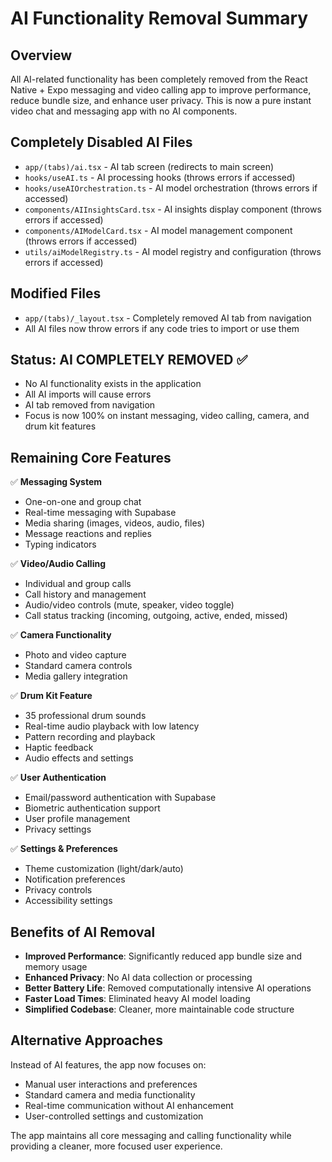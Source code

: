 
# AI Functionality Removal Summary

## Overview
All AI-related functionality has been completely removed from the React Native + Expo messaging and video calling app to improve performance, reduce bundle size, and enhance user privacy. This is now a pure instant video chat and messaging app with no AI components.

## Completely Disabled AI Files
- `app/(tabs)/ai.tsx` - AI tab screen (redirects to main screen)
- `hooks/useAI.ts` - AI processing hooks (throws errors if accessed)
- `hooks/useAIOrchestration.ts` - AI model orchestration (throws errors if accessed)
- `components/AIInsightsCard.tsx` - AI insights display component (throws errors if accessed)
- `components/AIModelCard.tsx` - AI model management component (throws errors if accessed)
- `utils/aiModelRegistry.ts` - AI model registry and configuration (throws errors if accessed)

## Modified Files
- `app/(tabs)/_layout.tsx` - Completely removed AI tab from navigation
- All AI files now throw errors if any code tries to import or use them

## Status: AI COMPLETELY REMOVED ✅
- No AI functionality exists in the application
- All AI imports will cause errors
- AI tab removed from navigation
- Focus is now 100% on instant messaging, video calling, camera, and drum kit features

## Remaining Core Features
✅ **Messaging System**
- One-on-one and group chat
- Real-time messaging with Supabase
- Media sharing (images, videos, audio, files)
- Message reactions and replies
- Typing indicators

✅ **Video/Audio Calling**
- Individual and group calls
- Call history and management
- Audio/video controls (mute, speaker, video toggle)
- Call status tracking (incoming, outgoing, active, ended, missed)

✅ **Camera Functionality**
- Photo and video capture
- Standard camera controls
- Media gallery integration

✅ **Drum Kit Feature**
- 35 professional drum sounds
- Real-time audio playback with low latency
- Pattern recording and playback
- Haptic feedback
- Audio effects and settings

✅ **User Authentication**
- Email/password authentication with Supabase
- Biometric authentication support
- User profile management
- Privacy settings

✅ **Settings & Preferences**
- Theme customization (light/dark/auto)
- Notification preferences
- Privacy controls
- Accessibility settings

## Benefits of AI Removal
- **Improved Performance**: Significantly reduced app bundle size and memory usage
- **Enhanced Privacy**: No AI data collection or processing
- **Better Battery Life**: Removed computationally intensive AI operations
- **Faster Load Times**: Eliminated heavy AI model loading
- **Simplified Codebase**: Cleaner, more maintainable code structure

## Alternative Approaches
Instead of AI features, the app now focuses on:
- Manual user interactions and preferences
- Standard camera and media functionality
- Real-time communication without AI enhancement
- User-controlled settings and customization

The app maintains all core messaging and calling functionality while providing a cleaner, more focused user experience.
